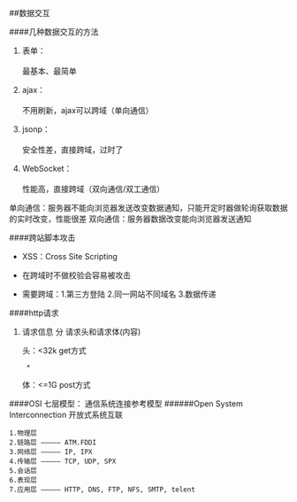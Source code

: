 ##数据交互

####几种数据交互的方法

1. 表单：  <br/><br/> 最基本、最简单

2. ajax：  <br/><br/> 不用刷新，ajax可以跨域（单向通信）

3. jsonp：  <br/><br/> 安全性差，直接跨域，过时了

4. WebSocket：  <br/><br/> 性能高，直接跨域（双向通信/双工通信）

单向通信：服务器不能向浏览器发送改变数据通知，只能开定时器做轮询获取数据的实时改变，性能很差
双向通信：服务器数据改变能向浏览器发送通知

####跨站脚本攻击

* XSS：Cross Site Scripting

* 在跨域时不做校验会容易被攻击

* 需要跨域：1.第三方登陆 2.同一网站不同域名 3.数据传递


####http请求

1. 请求信息 分 请求头和请求体(内容) <br/>

    头：<32k    get方式
    
        * 
    体：<=1G    post方式

####OSI 七层模型： 通信系统连接参考模型
######Open System Interconnection 开放式系统互联

    1.物理层
    2.链路层 ————— ATM.FDDI
    3.网络层 ————— IP, IPX
    4.传输层 ————— TCP, UDP, SPX
    5.会话层
    6.表现层
    7.应用层 ————— HTTP, DNS, FTP, NFS, SMTP, telent


